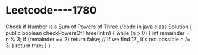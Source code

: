 # Leetcode----1780
Check if Number is a Sum of Powers of Three
//code in java 
class Solution {
    public boolean checkPowersOfThree(int n) {
        while (n > 0) {
            int remainder = n % 3;
            if (remainder == 2) return false; // If we find '2', it's not possible
            n /= 3;
        }
        return true;
    }
}
